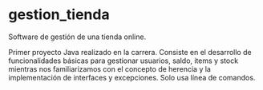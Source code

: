 # gestion_tienda
Software de gestión de una tienda online.

Primer proyecto Java realizado en la carrera.
Consiste en el desarrollo de funcionalidades básicas para gestionar usuarios, saldo, items y stock mientras nos familiarizamos con el concepto de herencia y la implementación de interfaces y excepciones.
Solo usa línea de comandos.
